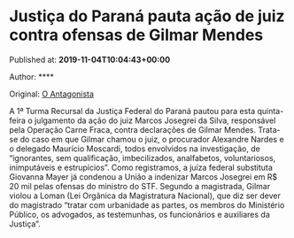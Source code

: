 
# Justiça do Paraná pauta ação de juiz contra ofensas de Gilmar Mendes

Published at: **2019-11-04T10:04:43+00:00**

Author: ****

Original: [O Antagonista](https://www.oantagonista.com/brasil/justica-do-parana-pauta-acao-de-juiz-contra-ofensas-de-gilmar-mendes/)

A 1ª Turma Recursal da Justiça Federal do Paraná pautou para esta quinta-feira o julgamento da ação do juiz Marcos Josegrei da Silva, responsável pela Operação Carne Fraca, contra declarações de Gilmar Mendes.
Trata-se do caso em que Gilmar chamou o juiz, o procurador Alexandre Nardes e o delegado Maurício Moscardi, todos envolvidos na investigação, de “ignorantes, sem qualificação, imbecilizados, analfabetos, voluntariosos, inimputáveis e estrupícios”.
Como registramos, a juíza federal substituta Giovanna Mayer já condenou a União a indenizar Marcos Josegrei em R$ 20 mil pelas ofensas do ministro do STF.
Segundo a magistrada, Gilmar violou a Loman (Lei Orgânica da Magistratura Nacional), que diz ser dever do magistrado “tratar com urbanidade as partes, os membros do Ministério Público, os advogados, as testemunhas, os funcionários e auxiliares da Justiça”.
